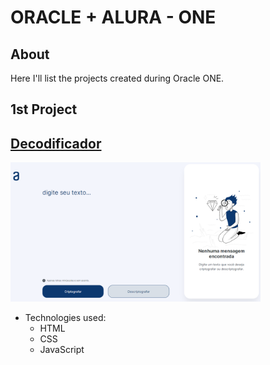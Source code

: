 # ORACLE + ALURA - ONE

About
---

Here I'll list the projects created during Oracle ONE.

1st Project
---

[Decodificador](https://lionelsu.github.io/Challenge-Oracle-ONE/Challenge-01-Decodificador/)
---

<img src="./Challenge-01-Decodificador/assests/Screenshot_18.png" alt="decodificador" width="400"/>

- Technologies used:
  - HTML
  - CSS
  - JavaScript